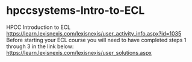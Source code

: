 # hpccsystems-Intro-to-ECL
HPCC Introduction to ECL      https://learn.lexisnexis.com/lexisnexis/user_activity_info.aspx?id=1035
Before starting your ECL course you will need to have completed steps 1 through 3  in the link below: 
https://learn.lexisnexis.com/lexisnexis/user_solutions.aspx

